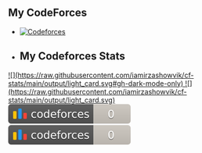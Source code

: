 ## My CodeForces

- [![Codeforces](https://img.shields.io/badge/Codeforces-Profile-blue)](https://codeforces.com/profile/mirza123)

- ## My Codeforces Stats


<a href="https://github.com/iamirzashowvik/cf_stats">
![](https://raw.githubusercontent.com/iamirzashowvik/cf-stats/main/output/light_card.svg#gh-dark-mode-only)
![](https://raw.githubusercontent.com/iamirzashowvik/cf-stats/main/output/light_card.svg)
</a>
<br/>
<a href="https://github.com/iamirzashowvik/cf_stats">
<img src="https://raw.githubusercontent.com/iamirzashowvik/cf_stats/main/output/max_rating.svg" />
<img src="https://raw.githubusercontent.com/iamirzashowvik/cf_stats/main/output/rating.svg" />
</a>


